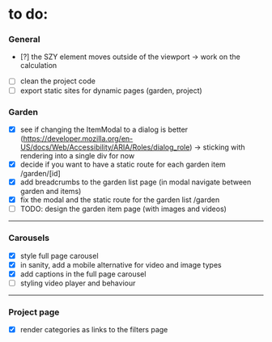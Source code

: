 # to do:

### General

- [?] the SZY element moves outside of the viewport -> work on the calculation
- [ ] clean the project code
- [ ] export static sites for dynamic pages (garden, project)

### Garden

- [x] see if changing the ItemModal to a dialog is better (https://developer.mozilla.org/en-US/docs/Web/Accessibility/ARIA/Roles/dialog_role) -> sticking with rendering into a single div for now
- [x] decide if you want to have a static route for each garden item /garden/[id]
- [x] add breadcrumbs to the garden list page (in modal navigate between garden and items)
- [x] fix the modal and the static route for the garden list /garden
- [ ] TODO: design the garden item page (with images and videos)

---

### Carousels

- [x] style full page carousel
- [x] in sanity, add a mobile alternative for video and image types
- [x] add captions in the full page carousel
- [ ] styling video player and behaviour

---

### Project page

- [x] render categories as links to the filters page
